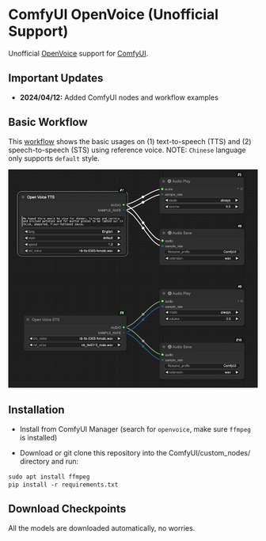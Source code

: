 # ComfyUI OpenVoice (Unofficial Support)

Unofficial [OpenVoice](https://github.com/myshell-ai/OpenVoice) support for [ComfyUI](https://github.com/comfyanonymous/ComfyUI).

## Important Updates
- **2024/04/12:** Added ComfyUI nodes and workflow examples

## Basic Workflow
This [workflow](examples/workflow.json) shows the basic usages on (1) text-to-speech (TTS) and (2) speech-to-speech (STS) using reference voice. NOTE: `Chinese` language only supports `default` style.

 ![](examples/workflow.jpg)

## Installation
- Install from ComfyUI Manager (search for `openvoice`, make sure `ffmpeg` is installed)

- Download or git clone this repository into the ComfyUI/custom_nodes/ directory and run:
```
sudo apt install ffmpeg
pip install -r requirements.txt
```

## Download Checkpoints
All the models are downloaded automatically, no worries.
